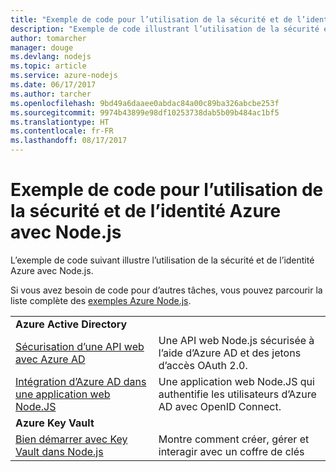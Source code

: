 ```yaml
---
title: "Exemple de code pour l’utilisation de la sécurité et de l’identité Azure avec Node.js"
description: "Exemple de code illustrant l’utilisation de la sécurité et de l’identité Azure avec Node.js."
author: tomarcher
manager: douge
ms.devlang: nodejs
ms.topic: article
ms.service: azure-nodejs
ms.date: 06/17/2017
ms.author: tarcher
ms.openlocfilehash: 9bd49a6daaee0abdac84a00c89ba326abcbe253f
ms.sourcegitcommit: 9974b43899e98df10253738dab5b09b484ac1bf5
ms.translationtype: HT
ms.contentlocale: fr-FR
ms.lasthandoff: 08/17/2017
---
```

# <a name="sample-code-for-using-azure-security-and-identity-with-nodejs"></a>Exemple de code pour l’utilisation de la sécurité et de l’identité Azure avec Node.js

L’exemple de code suivant illustre l’utilisation de la sécurité et de l’identité Azure avec Node.js.

Si vous avez besoin de code pour d’autres tâches, vous pouvez parcourir la liste complète des [exemples Azure Node.js](https://azure.microsoft.com/resources/samples/?term=nodejs).

| | |
|---|---|
| **Azure Active Directory** ||
| [Sécurisation d’une API web avec Azure AD](https://azure.microsoft.com/resources/samples/active-directory-node-webapi/) | Une API web Node.js sécurisée à l’aide d’Azure AD et des jetons d’accès OAuth 2.0. |
| [Intégration d’Azure AD dans une application web Node.JS](https://azure.microsoft.com/resources/samples/active-directory-node-webapp-openidconnect/) | Une application web Node.JS qui authentifie les utilisateurs d’Azure AD avec OpenID Connect. |
| **Azure Key Vault** ||
| [Bien démarrer avec Key Vault dans Node.js](https://azure.microsoft.com/resources/samples/key-vault-node-getting-started/) | Montre comment créer, gérer et interagir avec un coffre de clés |
